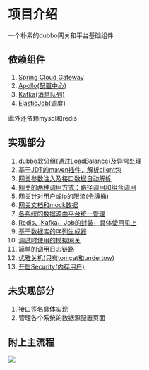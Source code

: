 # 项目介绍
一个朴素的dubbo网关和平台基础组件

## 依赖组件
1. [Spring Cloud Gateway](quickstart/d1.spring-cloud-gateway.md)
2. [Apollo(配置中心)](quickstart/d2.config-center.md)
3. [Kafka(消息队列)](quickstart/d3.kafka-wrapper.md)
4. [ElasticJob(调度)](quickstart/d4.elasticjob-wrapper.md)

此外还依赖mysql和redis

## 实现部分
1. [dubbo软分组(通过LoadBalance)及异常处理](quickstart/i1.dubbo-soft-balance.md)
2. [基于JDT的maven插件，解析client包](quickstart/i2.maven-plugin.md)
3. [网关参数注入及接口数据自动解析](quickstart/i3.inject-and-parse.md)
4. [网关的两种调用方式：路径调用和组合调用](quickstart/i4.calling-mode.md)
5. [网关针对用户或ip的限流(令牌桶)](quickstart/i5.token-bucket.md)
6. [网关文档和mock数据](quickstart/i6.doc-and-mock.md)
7. [各系统的数据源由平台统一管理](quickstart/i7.source-by-platform.md)
8. [Redis、Kafka、Job的封装，具体使用见上](quickstart/i8.module-component.md)
9. [基于数据库的序列生成器](quickstart/i9.sequence-component.md)
10. [调试时使用的模拟网关](quickstart/i10.simple-gateway.md)
11. [简单的调用日志链路](quickstart/i11.simple-call-link.md)
12. [优雅关机(只有tomcat和undertow)](quickstart/i12.graceful-shutdown.md)
13. [开启Security(内存用户)](quickstart/i13.spring-security-simple.md)

## 未实现部分
1. 接口签名具体实现
2. 管理各个系统的数据源配置页面

## 附上主流程
![](quickstart/process.png)